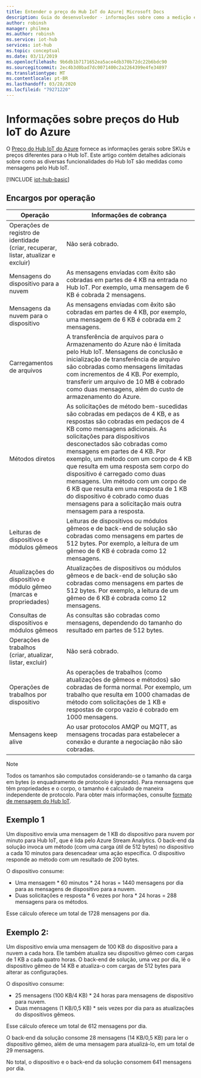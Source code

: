 ```yaml
---
title: Entender o preço do Hub IoT do Azure| Microsoft Docs
description: Guia do desenvolvedor ‑ informações sobre como a medição e preço funcionam no Hub IoT, incluindo exemplos funcionais.
author: robinsh
manager: philmea
ms.author: robinsh
ms.service: iot-hub
services: iot-hub
ms.topic: conceptual
ms.date: 03/11/2019
ms.openlocfilehash: 9b6db1b7171652ea5ace4db370b72dc22b6bdc90
ms.sourcegitcommit: 2ec4b3d0bad7dc0071400c2a2264399e4fe34897
ms.translationtype: MT
ms.contentlocale: pt-BR
ms.lasthandoff: 03/28/2020
ms.locfileid: "79271220"
---
```

# <a name="azure-iot-hub-pricing-information"></a>Informações sobre preços do Hub IoT do Azure

O [Preço do Hub IoT do Azure](https://azure.microsoft.com/pricing/details/iot-hub) fornece as informações gerais sobre SKUs e preços diferentes para o Hub IoT. Este artigo contém detalhes adicionais sobre como as diversas funcionalidades do Hub IoT são medidas como mensagens pelo Hub IoT.

[!INCLUDE [iot-hub-basic](../../includes/iot-hub-basic-partial.md)]

## <a name="charges-per-operation"></a>Encargos por operação

| Operação | Informações de cobrança | 
| --------- | ------------------- |
| Operações de registro de identidade <br/> (criar, recuperar, listar, atualizar e excluir) | Não será cobrado. |
| Mensagens do dispositivo para a nuvem | As mensagens enviadas com êxito são cobradas em partes de 4 KB na entrada no Hub IoT. Por exemplo, uma mensagem de 6 KB é cobrada 2 mensagens. |
| Mensagens da nuvem para o dispositivo | As mensagens enviadas com êxito são cobradas em partes de 4 KB, por exemplo, uma mensagem de 6 KB é cobrada em 2 mensagens. |
| Carregamentos de arquivos | A transferência de arquivos para o Armazenamento do Azure não é limitada pelo Hub IoT. Mensagens de conclusão e inicialização de transferência de arquivo são cobradas como mensagens limitadas com incrementos de 4 KB. Por exemplo, transferir um arquivo de 10 MB é cobrado como duas mensagens, além do custo de armazenamento do Azure. |
| Métodos diretos | As solicitações de método bem-sucedidas são cobradas em pedaços de 4 KB, e as respostas são cobradas em pedaços de 4 KB como mensagens adicionais. As solicitações para dispositivos desconectados são cobradas como mensagens em partes de 4 KB. Por exemplo, um método com um corpo de 4 KB que resulta em uma resposta sem corpo do dispositivo é carregado como duas mensagens. Um método com um corpo de 6 KB que resulta em uma resposta de 1 KB do dispositivo é cobrado como duas mensagens para a solicitação mais outra mensagem para a resposta. |
| Leituras de dispositivos e módulos gêmeos | Leituras de dispositivos ou módulos gêmeos e de back-end de solução são cobradas como mensagens em partes de 512 bytes. Por exemplo, a leitura de um gêmeo de 6 KB é cobrada como 12 mensagens. |
| Atualizações do dispositivo e módulo gêmeo (marcas e propriedades) | Atualizações de dispositivos ou módulos gêmeos e de back-end de solução são cobradas como mensagens em partes de 512 bytes. Por exemplo, a leitura de um gêmeo de 6 KB é cobrada como 12 mensagens. |
| Consultas de dispositivos e módulos gêmeos | As consultas são cobradas como mensagens, dependendo do tamanho do resultado em partes de 512 bytes. |
| Operações de trabalhos <br/> (criar, atualizar, listar, excluir) | Não será cobrado. |
| Operações de trabalhos por dispositivo | As operações de trabalhos (como atualizações de gêmeos e métodos) são cobradas de forma normal. Por exemplo, um trabalho que resulta em 1000 chamadas de método com solicitações de 1 KB e respostas de corpo vazio é cobrado em 1000 mensagens. |
| Mensagens keep alive | Ao usar protocolos AMQP ou MQTT, as mensagens trocadas para estabelecer a conexão e durante a negociação não são cobradas. |

> [!NOTE]
> Todos os tamanhos são computados considerando-se o tamanho da carga em bytes (o enquadramento de protocolo é ignorado). Para mensagens que têm propriedades e o corpo, o tamanho é calculado de maneira independente de protocolo. Para obter mais informações, consulte [formato de mensagem do Hub IoT](iot-hub-devguide-messages-construct.md).

## <a name="example-1"></a>Exemplo 1

Um dispositivo envia uma mensagem de 1 KB do dispositivo para nuvem por minuto para Hub IoT, que é lida pelo Azure Stream Analytics. O back-end da solução invoca um método (com uma carga útil de 512 bytes) no dispositivo a cada 10 minutos para desencadear uma ação específica. O dispositivo responde ao método com um resultado de 200 bytes.

O dispositivo consume:

* Uma mensagem * 60 minutos * 24 horas = 1440 mensagens por dia para as mensagens de dispositivo para a nuvem.
* Duas solicitações e resposta * 6 vezes por hora * 24 horas = 288 mensagens para os métodos.

Esse cálculo oferece um total de 1728 mensagens por dia.

## <a name="example-2"></a>Exemplo 2:

Um dispositivo envia uma mensagem de 100 KB do dispositivo para a nuvem a cada hora. Ele também atualiza seu dispositivo gêmeo com cargas de 1 KB a cada quatro horas. O back-end de solução, uma vez por dia, lê o dispositivo gêmeo de 14 KB e atualiza-o com cargas de 512 bytes para alterar as configurações.

O dispositivo consume:

* 25 mensagens (100 KB/4 KB) * 24 horas para mensagens de dispositivo para nuvem.
* Duas mensagens (1 KB/0,5 KB) * seis vezes por dia para as atualizações do dispositivos gêmeos.

Esse cálculo oferece um total de 612 mensagens por dia.

O back-end da solução consome 28 mensagens (14 KB/0,5 KB) para ler o dispositivo gêmeo, além de uma mensagem para atualizá-lo, em um total de 29 mensagens.

No total, o dispositivo e o back-end da solução consomem 641 mensagens por dia.
